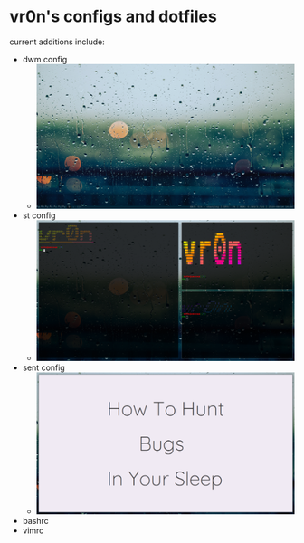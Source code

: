 # vr0n's configs and dotfiles

current additions include:
- dwm config
	- ![dwm shot](./dwm.png)
- st config
	- ![st shot](./st.png)
- sent config
	- ![sent shot](./sent.png)
- bashrc
- vimrc
